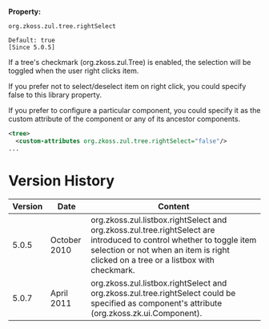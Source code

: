 **Property:**

`org.zkoss.zul.tree.rightSelect`

`Default: true`  
`[Since 5.0.5]`

If a tree's checkmark
(<javadoc method="isCheckmark()">org.zkoss.zul.Tree</javadoc>) is
enabled, the selection will be toggled when the user right clicks item.

If you prefer not to select/deselect item on right click, you could
specify false to this library property.

If you prefer to configure a particular component, you could specify it
as the custom attribute of the component or any of its ancestor
components.

```xml
<tree>
  <custom-attributes org.zkoss.zul.tree.rightSelect="false"/>
...
```

# Version History

| Version | Date         | Content                                                                                                                                                                                                                            |
|---------|--------------|------------------------------------------------------------------------------------------------------------------------------------------------------------------------------------------------------------------------------------|
| 5.0.5   | October 2010 | org.zkoss.zul.listbox.rightSelect and org.zkoss.zul.tree.rightSelect are introduced to control whether to toggle item selection or not when an item is right clicked on a tree or a listbox with checkmark.                        |
| 5.0.7   | April 2011   | org.zkoss.zul.listbox.rightSelect and org.zkoss.zul.tree.rightSelect could be specified as component's attribute (<javadoc type="interface" method="getAttribute(java.lang.String, boolean)">org.zkoss.zk.ui.Component</javadoc>). |
